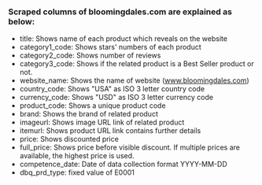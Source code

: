 ### Scraped columns of bloomingdales.com are explained as below:

*  title: Shows name of each product which reveals on the website
* category1_code: Shows stars' numbers of each product
* category2_code: Shows number of reviews
* category3_code: Shows if the related product is a Best Seller product or not. 
* website_name: Shows the name of website (www.bloomingdales.com)
* country_code: Shows "USA" as ISO 3 letter country code
* currency_code: Shows "USD" as ISO 3 letter currency code
* product_code: Shows a unique product code
* brand: Shows the brand of related product
* imageurl: Shows image URL link of related product 
* itemurl: Shows product URL link contains further details
* price: Shows discounted price
* full_price: Shows price before visible discount. If multiple prices are available, the highest price is used.
* competence_date: Date of data collection format YYYY-MM-DD
* dbq_prd_type: fixed value of E0001
